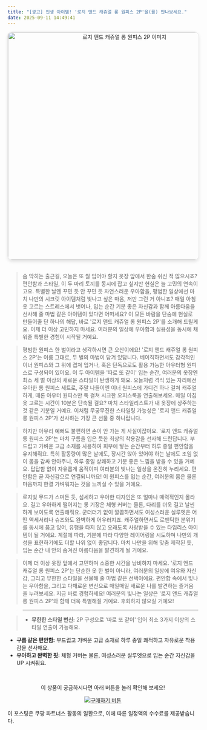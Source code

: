```yaml
---
title: "[광고] 인생 아이템! '로지 앤드 캐쥬얼 롱 원피스 2P'을(를) 만나보세요."
date: 2025-09-11 14:49:41
---
```


<div align="center">
    <a href="https://link.coupang.com/re/AFFSDP?lptag=AF8916626&pageKey=7195878737&itemId=18177924712&vendorItemId=92609800507&traceid=V0-153-1f22bb00f97c092a&requestid=20250911234916928216628125&token=31850C%7CMIXED" target="_blank">
        <img src="https://ads-partners.coupang.com/image1/gkTbx9suGvoTE4oLghUMzFqPBWi2c2A5fU8iekE7D5HogR9AM0BYESFLzT--FRbnDhhim5uM7aL6btVUxB-KLkL8GBPVIgOlTZ5FZdwLaHXBcQI8PpsSfTMuBQfNrJ1P8GooukBMC7MHnJQyVbwdpab2u7ongWyyDYQ6CYLp8ae4-ZreXpFzsq9hM1xKFxmgMPtURUuiG0uCnrd6vPJErikKzCcRKjQ9zbPj5pKlEDFNAv_rq1SGERnXmrW1dDOc2h99VnLTWwhlwimsmq6lsuUbcOwy7HOF9tpf-HJYM1b9lKve" alt="로지 앤드 캐쥬얼 롱 원피스 2P 이미지" width="600" style="max-width: 100%; height: auto; border-radius: 12px; border: 1px solid #e0e0e0; box-shadow: 0 4px 8px rgba(0,0,0,0.1);">
    </a>
</div>
<br>

> 숨 막히는 출근길, 오늘은 또 뭘 입어야 할지 옷장 앞에서 한숨 쉬신 적 많으시죠? 편안함과 스타일, 이 두 마리 토끼를 동시에 잡고 싶지만 현실은 늘 고민의 연속이고요. 특별한 날엔 꾸민 듯 안 꾸민 듯 자연스러운 우아함을, 평범한 일상에선 마치 나만의 시크릿 아이템처럼 빛나고 싶은 마음, 저만 그런 거 아니죠? 매일 아침 옷 고르는 스트레스에서 벗어나, 입는 순간 기분 좋은 자신감과 함께 아름다움을 선사해 줄 마법 같은 아이템이 있다면 어떠세요? 이 모든 바람을 단숨에 현실로 만들어줄 단 하나의 해답, 바로 '로지 앤드 캐쥬얼 롱 원피스 2P'를 소개해 드릴게요. 이제 더 이상 고민하지 마세요. 여러분의 일상에 우아함과 실용성을 동시에 채워줄 특별한 경험이 시작될 거예요.

> 평범한 원피스 한 벌이라고 생각하시면 큰 오산이에요! '로지 앤드 캐쥬얼 롱 원피스 2P'는 이름 그대로, 두 벌의 마법이 담겨 있답니다. 베이직하면서도 감각적인 이너 원피스와 그 위에 겹쳐 입거나, 혹은 단독으로도 활용 가능한 아우터형 원피스로 구성되어 있어요. 이 두 아이템을 '따로 또 같이' 입는 순간, 여러분의 옷장엔 최소 세 벌 이상의 새로운 스타일이 탄생하게 돼요. 오늘처럼 격식 있는 자리에선 우아한 롱 원피스 세트로, 주말 나들이엔 이너 원피스에 가디건 하나 걸쳐 캐주얼하게, 때론 아우터 원피스만 툭 걸쳐 시크한 오피스룩을 연출해보세요. 매일 아침 옷 고르는 시간이 10분은 단축될 걸요? 마치 스타일리스트가 내 옷장에 상주하는 것 같은 기분일 거예요. 이처럼 무궁무진한 스타일링 가능성은 '로지 앤드 캐쥬얼 롱 원피스 2P'가 선사하는 가장 큰 선물 중 하나랍니다.

> 하지만 아무리 예뻐도 불편하면 손이 안 가는 게 사실이잖아요. '로지 앤드 캐쥬얼 롱 원피스 2P'는 마치 구름을 입은 듯한 최상의 착용감을 선사해 드린답니다. 부드럽고 가벼운 고급 소재를 사용하여 피부에 닿는 순간부터 하루 종일 편안함을 유지해줘요. 특히 활동량이 많은 날에도, 장시간 앉아 있어야 하는 날에도 조임 없이 몸을 감싸 안아주니, 하루 종일 상쾌하고 기분 좋은 느낌을 받을 수 있을 거예요. 답답함 없이 자유롭게 움직이며 여러분의 빛나는 일상을 온전히 누리세요. 편안함은 곧 자신감으로 연결되니까요! 이 원피스를 입는 순간, 여러분의 몸은 물론 마음까지 한결 가벼워지는 것을 느끼실 수 있을 거예요.

> 로지빛 무드가 스며든 듯, 섬세하고 우아한 디자인은 또 얼마나 매력적인지 몰라요. 길고 우아하게 떨어지는 롱 기장은 체형 커버는 물론, 다리를 더욱 길고 날씬하게 보이도록 연출해줘요. 군더더기 없이 깔끔하면서도 여성스러운 실루엣은 어떤 액세서리나 슈즈와도 완벽하게 어우러지죠. 캐주얼하면서도 로맨틱한 분위기를 동시에 품고 있어, 유행을 타지 않고 오래도록 사랑받을 수 있는 타임리스 아이템이 될 거예요. 계절에 따라, 기분에 따라 다양한 레이어링을 시도하며 나만의 개성을 표현하기에도 더할 나위 없이 좋답니다. 마치 나만을 위해 맞춤 제작된 듯, 입는 순간 내 안의 숨겨진 아름다움을 발견하게 될 거예요.

> 이제 더 이상 옷장 앞에서 고민하며 소중한 시간을 낭비하지 마세요. '로지 앤드 캐쥬얼 롱 원피스 2P'는 단순한 옷 한 벌이 아니라, 여러분의 일상에 여유와 자신감, 그리고 무한한 스타일을 선물해 줄 마법 같은 선택이에요. 편안함 속에서 빛나는 우아함을, 그리고 다채로운 변신으로 매일매일 새로운 나를 발견하는 즐거움을 누려보세요. 지금 바로 경험하세요! 여러분의 빛나는 일상은 '로지 앤드 캐쥬얼 롱 원피스 2P'와 함께 더욱 특별해질 거예요. 후회하지 않으실 거예요!

> ---

> *   **무한한 스타일 변신:** 2P 구성으로 '따로 또 같이' 입어 최소 3가지 이상의 스타일 연출이 가능해요.
*   **구름 같은 편안함:** 부드럽고 가벼운 고급 소재로 하루 종일 쾌적하고 자유로운 착용감을 선사해요.
*   **우아하고 완벽한 핏:** 체형 커버는 물론, 여성스러운 실루엣으로 입는 순간 자신감을 UP 시켜줘요.



<br>

<div align="center">
  <p>이 상품이 궁금하시다면 아래 버튼을 눌러 확인해 보세요!</p>
  <a href="https://link.coupang.com/re/AFFSDP?lptag=AF8916626&pageKey=7195878737&itemId=18177924712&vendorItemId=92609800507&traceid=V0-153-1f22bb00f97c092a&requestid=20250911234916928216628125&token=31850C%7CMIXED" target="_blank">
    <img src="https://img.shields.io/badge/지금 바로 구매하기-FF5722?style=for-the-badge&logo=coupa&logoColor=white" alt="구매하기 버튼">
  </a>
</div>

이 포스팅은 쿠팡 파트너스 활동의 일환으로, 이에 따른 일정액의 수수료를 제공받습니다.
